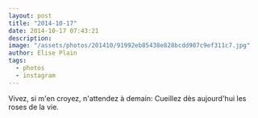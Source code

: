 ```yaml
---
layout: post
title: "2014-10-17"
date: 2014-10-17 07:43:21
description: 
image: "/assets/photos/201410/91992eb85438e828bcdd907c9ef311c7.jpg"
author: Elise Plain
tags: 
  - photos
  - instagram
---
```


Vivez, si m&#39;en croyez, n&#39;attendez à demain: Cueillez dès aujourd&#39;hui les roses de la vie.
<p></p>
